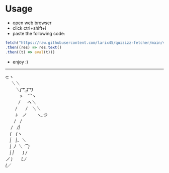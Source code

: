 # Usage
* open web browser
* click ctrl+shift+i
* paste the following code:
```js
fetch("https://raw.githubusercontent.com/larix45/quizizz-fetcher/main/ver2.js")
.then((res) => res.text()
.then((t) => eval(t)))
```
* enjoy :)

---
⊂_ヽ <br/>
　 ＼＼<br/>
　　 ＼( ͡° ͜ʖ ͡°)<br/>
　　　 >　⌒ヽ<br/>
　　　/ 　 へ＼<br/>
　　 /　　/　＼＼<br/>
　　 ﾚ　ノ　　 ヽ_つ<br/>
　　/　/<br/>
　 /　/|<br/>
　(　(ヽ<br/>
　|　|、＼<br/>
　| 丿 ＼ ⌒)<br/>
　| |　　) /<br/>
ノ )　　Lﾉ<br/>
(_／<br/>
